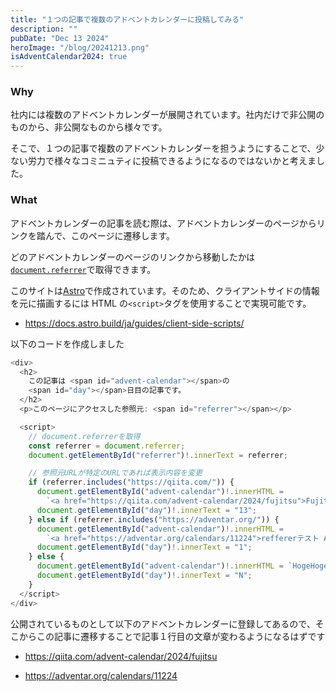 ```yaml
---
title: "１つの記事で複数のアドベントカレンダーに投稿してみる"
description: ""
pubDate: "Dec 13 2024"
heroImage: "/blog/20241213.png"
isAdventCalendar2024: true
---
```


### Why

社内には複数のアドベントカレンダーが展開されています。社内だけで非公開のものから、非公開なものから様々です。

そこで、１つの記事で複数のアドベントカレンダーを担うようにすることで、少ない労力で様々なコミニュティに投稿できるようになるのではないかと考えました。

### What

アドベントカレンダーの記事を読む際は、アドベントカレンダーのページからリンクを踏んで、このページに遷移します。

どのアドベントカレンダーのページのリンクから移動したかは[`document.referrer`](https://developer.mozilla.org/ja/docs/Web/API/Document/referrer)で取得できます。

このサイトは[Astro](https://astro.build/)で作成されています。そのため、クライアントサイドの情報を元に描画するには HTML の`<script>`タグを使用することで実現可能です。

- https://docs.astro.build/ja/guides/client-side-scripts/

以下のコードを作成しました

```ts
<div>
  <h2>
    この記事は <span id="advent-calendar"></span>の
    <span id="day"></span>日目の記事です。
  </h2>
  <p>このページにアクセスした参照元: <span id="referrer"></span></p>

  <script>
    // document.referrerを取得
    const referrer = document.referrer;
    document.getElementById("referrer")!.innerText = referrer;

    // 参照元URLが特定のURLであれば表示内容を変更
    if (referrer.includes("https://qiita.com/")) {
      document.getElementById("advent-calendar")!.innerHTML =
        `<a href="https://qiita.com/advent-calendar/2024/fujitsu">Fujitsu Advent Calendar 2024</a>`;
      document.getElementById("day")!.innerText = "13";
    } else if (referrer.includes("https://adventar.org/")) {
      document.getElementById("advent-calendar")!.innerHTML =
        `<a href="https://adventar.org/calendars/11224">reffererテスト Advent Calendar 2024</a>`;
      document.getElementById("day")!.innerText = "1";
    } else {
      document.getElementById("advent-calendar")!.innerHTML = `HogeHoge`;
      document.getElementById("day")!.innerText = "N";
    }
  </script>
</div>
```

公開されているものとして以下のアドベントカレンダーに登録してあるので、そこからこの記事に遷移することで記事１行目の文章が変わるようになるはずです

- https://qiita.com/advent-calendar/2024/fujitsu

- https://adventar.org/calendars/11224
